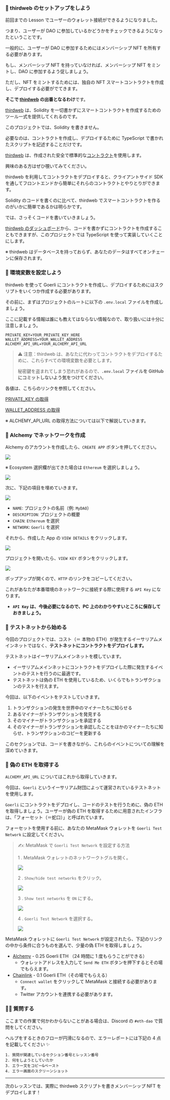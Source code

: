 ### 🍪 thirdweb のセットアップをしよう

前回までの Lesson でユーザーのウォレット接続ができるようになりました。

つまり、ユーザーが DAO に参加しているかどうかをチェックできるようになったということです。

一般的に、ユーザーが DAO に参加するためにはメンバーシップ NFT を所有する必要があります。

もし、メンバーシップ NFT を持っていなければ、メンバーシップ NFT をミントし、DAO に参加するよう促しましょう。

ただし、NFT をミントするためには、独自の NFT スマートコントラクトを作成し、デプロイする必要がでてきます。

**そこで [thirdweb](https://thirdweb.com/) の出番となるわけ**です。

[thirdweb](https://thirdweb.com/) は、Solidity を一切書かずにスマートコントラクトを作成するためのツール一式を提供してくれるのです。

このプロジェクトでは、Solidity を書きません。

必要なのは、コントラクトを作成し、デプロイするために TypeScript で書かれたスクリプトを記述することだけです。

[thirdweb](https://thirdweb.com/) は、作成された安全で標準的な[コントラクト](https://github.com/thirdweb-dev/contracts)を使用します。

興味のある方はぜひ覗いてみてください。

thirdweb を利用してコントラクトをデプロイすると、クライアントサイド SDK を通してフロントエンドから簡単にそれらのコントラクトとやりとりができます。

Solidity のコードを書くのに比べて、thirdweb でスマートコントラクトを作るのがいかに簡単であるかは明らかです。

では、さっそくコードを書いていきましょう。

[thirdweb のダッシュボード](https://thirdweb.com/dashboard)から、コードを書かずにコントラクトを作成することもできますが、このプロジェクトでは TypeScript を使って実装していくことにします。

※ thirdweb はデータベースを持っておらず、あなたのデータはすべてオンチェーンに保存されます。


### 📝 環境変数を設定しよう

thirdweb を使って Goerli にコントラクトを作成し、デプロイするためにはスクリプトをいくつか作成する必要があります。

その前に、まずはプロジェクトのルートに以下の `.env.local` ファイルを作成しましょう。

ここに記載する情報は誰にも教えてはならない情報なので、取り扱いには十分に注意しましょう。

```plaintext
PRIVATE_KEY=YOUR_PRIVATE_KEY_HERE
WALLET_ADDRESS=YOUR_WALLET_ADDRESS
ALCHEMY_API_URL=YOUR_ALCHEMY_API_URL
```

> ⚠️ 注意：thirdweb は、あなたに代わってコントラクトをデプロイするために、これらすべての環境変数を必要とします。
>
> 秘密鍵を盗まれてしまう恐れがあるので、**`.env.local` ファイルを GitHub にコミットしないよう気をつけてください**。

各値は、こちらのリンクを参照してください。

[PRIVATE_KEY の取得](https://metamask.zendesk.com/hc/en-us/articles/360015289632-How-to-Export-an-Account-Private-Key)

[WALLET_ADDRESS の取得](https://metamask.zendesk.com/hc/en-us/articles/360015289512-How-to-copy-your-MetaMask-account-public-address-)

※ ALCHEMY_API_URL の取得方法については以下で解説していきます。


### 💎 Alchemy でネットワークを作成

Alchemy のアカウントを作成したら、`CREATE APP` ボタンを押してください。

![](/public/images/ETH-DAO/section-2/2_1_1.png)

※ Ecosystem 選択欄が出てきた場合は `Ethereum` を選択しましょう。

![](/public/images/ETH-DAO/section-2/2_1_2.png)

次に、下記の項目を埋めていきます。

![](/public/images/ETH-DAO/section-2/2_1_3.png)

- `NAME`: プロジェクトの名前（例: `MyDAO`）
- `DESCRIPTION`: プロジェクトの概要
- `CHAIN`: `Ethereum` を選択
- `NETWORK`: `Goerli` を選択

それから、作成した App の `VIEW DETAILS` をクリックします。

![](/public/images/ETH-DAO/section-2/2_1_4.png)

プロジェクトを開いたら、`VIEW KEY` ボタンをクリックします。

![](/public/images/ETH-DAO/section-2/2_1_5.png)

ポップアップが開くので、`HTTP` のリンクをコピーしてください。

これがあなたが本番環境のネットワークに接続する際に使用する `API Key` になります。

- **`API Key` は、今後必要になるので、PC 上のわかりやすいところに保存しておきましょう。**


### 🐣 テストネットから始める

今回のプロジェクトでは、コスト（＝ 本物の ETH）が発生するイーサリアムメインネットではなく、**テストネットにコントラクトをデプロイします。**

テストネットはイーサリアムメインネットを模しています。

- イーサリアムメインネットにコントラクトをデプロイした際に発生するイベントのテストを行うのに最適です。
- テストネットは偽の ETH を使用しているため、いくらでもトランザクションのテストを行えます。

今回は、以下のイベントをテストしていきます。

1. トランザクションの発生を世界中のマイナーたちに知らせる
2. あるマイナーがトランザクションを発見する
3. そのマイナーがトランザクションを承認する
4. そのマイナーがトランザクションを承認したことをほかのマイナーたちに知らせ、トランザクションのコピーを更新する

このセクションでは、コードを書きながら、これらのイベントについての理解を深めていきます。


### 🚰 偽の ETH を取得する

`ALCHEMY_API_URL` についてはこれから取得していきます。

今回は、`Goerli` というイーサリアム財団によって運営されているテストネットを使用します。

`Goerli` にコントラクトをデプロイし、コードのテストを行うために、偽の ETH を取得しましょう。ユーザーが偽の ETH を取得するために用意されたインフラは、「フォーセット（＝蛇口）」と呼ばれています。

フォーセットを使用する前に、あなたの MetaMask ウォレットを `Goerli Test Network` に設定してください。

> ✍️: MetaMask で `Goerli Test Network` を設定する方法
>
> 1 \. MetaMask ウォレットのネットワークトグルを開く。
>
> ![](/public/images/ETH-DAO/section-2/2_1_6.png)
>
> 2 \. `Show/hide test networks` をクリック。
>
> ![](/public/images/ETH-DAO/section-2/2_1_7.png)
>
> 3 \. `Show test networks` を `ON` にする。
>
> ![](/public/images/ETH-DAO/section-2/2_1_8.png)
>
> 4 \. `Goerli Test Network` を選択する。
>
> ![](/public/images/ETH-DAO/section-2/2_1_9.png)

MetaMask ウォレットに `Goerli Test Network` が設定されたら、下記のリンクの中から条件に合うものを選んで、少量の偽 ETH を取得しましょう。

- [Alchemy](https://goerlifaucet.com/) - 0.25 Goerli ETH （24 時間に 1 度もらうことができる）
  - ウォレットアドレスを入力して `Send Me ETH` ボタンを押下するとその場でもらえます。
- [Chainlink](https://faucets.chain.link/) - 0.1 Goerli ETH（その場でもらえる）
  - `Connect wallet` をクリックして MetaMask と接続する必要があります。
  - Twitter アカウントを連携する必要があります。


### 🙋‍♂️ 質問する

ここまでの作業で何かわからないことがある場合は、Discord の `#eth-dao` で質問をしてください。

ヘルプをするときのフローが円滑になるので、エラーレポートには下記の 4 点を記載してください ✨

```
1. 質問が関連しているセクション番号とレッスン番号
2. 何をしようとしていたか
3. エラー文をコピー&ペースト
4. エラー画面のスクリーンショット
```

---

次のレッスンでは、実際に thirdweb スクリプトを書きメンバーシップ NFT をデプロイします！
